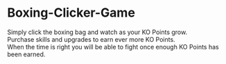 # Boxing-Clicker-Game
 Simply click the boxing bag and watch as your KO Points grow.  
 Purchase skills and upgrades to earn ever more KO Points.  
 When the time is right you will be able to fight once enough KO Points has been earned.
